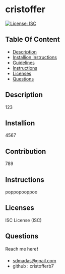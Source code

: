 # cristoffer
  [![License: ISC](https://img.shields.io/badge/License-ISC-blue.svg)](https://opensource.org/licenses/ISC)  

  ## Table Of Content
  - [Description](#description)
  - [Installion instructions](#installion)
  - [Guidelines](#contribution)
  - [Instructions](#instructions)
  - [Licenses](#licenses)
  - [Questions](#questions)
  
  
  ## Description 
  123

  ## Installion 
  4567

  ## Contribution 
  789

  ## Instructions
  poppopooppoo

  ## Licenses 
  ISC License (ISC)

  ## Questions
  
  Reach me here❗ 
  - sdmadas@gnail.com
  - github : cristofferb7	
